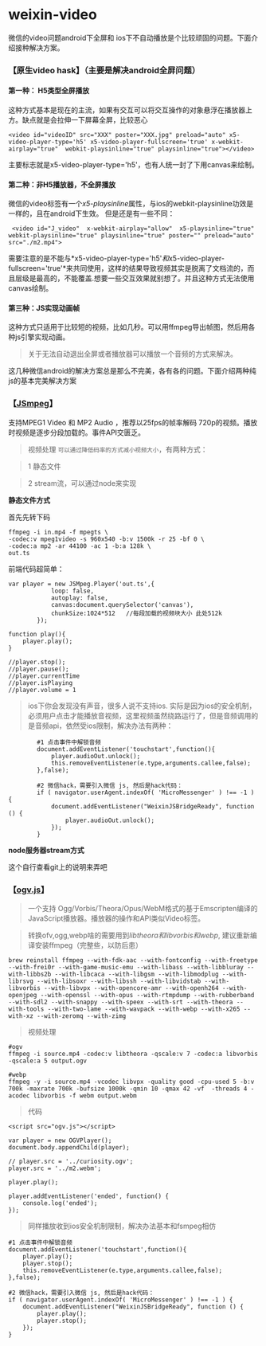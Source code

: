 # weixin-video


微信的video问题android下全屏和 ios下不自动播放是个比较顽固的问题。下面介绍接种解决方案。


### 【原生video hask】（主要是解决android全屏问题）

#### 第一种： H5类型全屏播放

这种方式基本是现在的主流，如果有交互可以将交互操作的对象悬浮在播放器上方。缺点就是会拉伸一下屏幕全屏，比较恶心

	<video id="videoID" src="XXX" poster="XXX.jpg" preload="auto" x5-video-player-type='h5' x5-video-player-fullscreen='true' x-webkit-airplay="true"  webkit-playsinline="true" playsinline="true"></video>

主要标志就是x5-video-player-type='h5'，也有人统一封了下用canvas来绘制。


#### 第二种：非H5播放器，不全屏播放

微信的video标签有一个*x5-playsinline*属性，与ios的webkit-playsinline功效是一样的，且在android下生效。 但是还是有一些不同：

	 <video id="J_video"  x-webkit-airplay="allow"  x5-playsinline="true" webkit-playsinline="true" playsinline="true" poster="" preload="auto" src="./m2.mp4">

需要注意的是不能与*x5-video-player-type='h5'*和*x5-video-player-fullscreen='true'*来共同使用，这样的结果导致视频其实是脱离了文档流的，而且层级是最高的，不能覆盖.想要一些交互效果就别想了。并且这种方式无法使用canvas绘制。

#### 第三种：JS实现动画帧

这种方式只适用于比较短的视频，比如几秒。可以用ffmpeg导出帧图，然后用各种js引擎实现动画。


> 关于无法自动退出全屏或者播放器可以播放一个音频的方式来解决。

这几种微信android的解决方案总是那么不完美，各有各的问题。下面介绍两种纯js的基本完美解决方案

### 【[JSmpeg](https://github.com/phoboslab/jsmpeg)】

支持MPEG1 Video 和 MP2 Audio ，推荐以25fps的帧率解码 720p的视频。播放时视频是逐步分段加载的。事件API交匮乏。

> 视频处理 `可以通过降低码率的方式减小视频大小`，有两种方式：

> 1 静态文件

> 2 stream流，可以通过node来实现

**静态文件方式**

首先先转下码

	ffmpeg -i in.mp4 -f mpegts \
	-codec:v mpeg1video -s 960x540 -b:v 1500k -r 25 -bf 0 \
	-codec:a mp2 -ar 44100 -ac 1 -b:a 128k \
	out.ts


前端代码超简单：

	var player = new JSMpeg.Player('out.ts',{
			    loop: false,
			    autoplay: false,
			    canvas:document.querySelector('canvas'),
			    chunkSize:1024*512   //每段加载的视频块大小 此处512k
			});

	function play(){
		player.play();
	}
	
	//player.stop();
	//player.pause();
	//player.currentTime
	//player.isPlaying
	//player.volume = 1

> ios下你会发现没有声音，很多人说不支持ios. 实际是因为ios的安全机制，必须用户点击才能播放音视频，这里视频虽然绕路运行了，但是音频调用的是音频api，依然受ios限制，解决办法有两种：

			#1 点击事件中解锁音频
			document.addEventListener('touchstart',function(){
				player.audioOut.unlock();
				this.removeEventListener(e.type,arguments.callee,false);
			},false);
			
			#2 微信hack，需要引入微信 js, 然后是hack代码：
			if ( navigator.userAgent.indexOf( 'MicroMessenger' ) !== -1 ) {
		        document.addEventListener("WeixinJSBridgeReady", function () {
		           	player.audioOut.unlock();
		        });
		    }
			
			

**node服务器stream方式**

这个自行查看git上的说明来弄吧



### 【[ogv.js](https://github.com/brion/ogv.js)】

> 一个支持 Ogg/Vorbis/Theora/Opus/WebM格式的基于Emscripten编译的JavaScript播放器。播放器的操作和API类似Video标签。

> 转换ofv,ogg,webp啥的需要用到*libtheora和libvorbis和webp*, 建议重新编译安装ffmpeg（完整些，以防后患）

	brew reinstall ffmpeg --with-fdk-aac --with-fontconfig --with-freetype --with-frei0r --with-game-music-emu --with-libass --with-libbluray --with-libbs2b --with-libcaca --with-libgsm --with-libmodplug --with-librsvg --with-libsoxr --with-libssh --with-libvidstab --with-libvorbis --with-libvpx --with-opencore-amr --with-openh264 --with-openjpeg --with-openssl --with-opus --with-rtmpdump --with-rubberband --with-sdl2 --with-snappy --with-speex --with-srt --with-theora --with-tools --with-two-lame --with-wavpack --with-webp --with-x265 --with-xz --with-zeromq --with-zimg

> 视频处理

	#ogv
	ffmpeg -i source.mp4 -codec:v libtheora -qscale:v 7 -codec:a libvorbis -qscale:a 5 output.ogv
	
	#webp
	ffmpeg -y -i source.mp4 -vcodec libvpx -quality good -cpu-used 5 -b:v 700k -maxrate 700k -bufsize 1000k -qmin 10 -qmax 42 -vf  -threads 4 -acodec libvorbis -f webm output.webm


> 代码

	<script src="ogv.js"></script>

	var player = new OGVPlayer();
	document.body.appendChild(player);

	// player.src = '../curiosity.ogv';
	player.src = '../m2.webm';

	player.play();

	player.addEventListener('ended', function() {
		console.log('ended');
	});


> 同样播放收到ios安全机制限制，解决办法基本和fsmpeg相仿
	
	#1 点击事件中解锁音频
	document.addEventListener('touchstart',function(){
		player.play();
		player.stop();
		this.removeEventListener(e.type,arguments.callee,false);
	},false);
	
	#2 微信hack，需要引入微信 js, 然后是hack代码：
	if ( navigator.userAgent.indexOf( 'MicroMessenger' ) !== -1 ) {
        document.addEventListener("WeixinJSBridgeReady", function () {
           	player.play();
           	player.stop();
        });
    }
